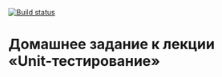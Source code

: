 [![Build status](https://ci.appveyor.com/api/projects/status/udh0cqpfos94kq65?svg=true)](https://ci.appveyor.com/project/Nikan152435/task-health-status)

# Домашнее задание к лекции «Unit-тестирование»